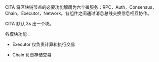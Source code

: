 CITA 将区块链节点的必要功能解耦为六个微服务：RPC，Auth，Consensus，Chain，Executor，Network。各组件之间通过消息总线交换信息相互协作。

 CITA 默认 3s 出一个块。

各模块功能：

- Executor 仅负责计算和执行交易

- Chain 负责存储交易
